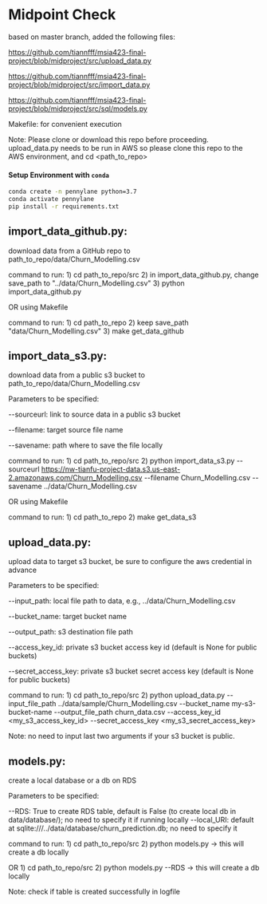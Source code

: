 # Midpoint Check

based on master branch, added the following files:

https://github.com/tiannfff/msia423-final-project/blob/midproject/src/upload_data.py

https://github.com/tiannfff/msia423-final-project/blob/midproject/src/import_data.py

https://github.com/tiannfff/msia423-final-project/blob/midproject/src/sql/models.py

Makefile: for convenient execution

Note: Please clone or download this repo before proceeding. upload_data.py needs to be run in AWS so please clone this repo to the AWS environment, and cd <path_to_repo>

#### Setup Environment with `conda`

```bash
conda create -n pennylane python=3.7
conda activate pennylane
pip install -r requirements.txt

```

## import_data_github.py: 
download data from a GitHub repo to path_to_repo/data/Churn_Modelling.csv

command to run: 1) cd path_to_repo/src 2) in import_data_github.py, change save_path to "../data/Churn_Modelling.csv" 3) python import_data_github.py

OR using Makefile

command to run: 1) cd path_to_repo 2) keep save_path "data/Churn_Modelling.csv" 3) make get_data_github

## import_data_s3.py: 
download data from a public s3 bucket to path_to_repo/data/Churn_Modelling.csv

Parameters to be specified:

--sourceurl: link to source data in a public s3 bucket

--filename: target source file name

--savename: path where to save the file locally

command to run: 1) cd path_to_repo/src 2) python import_data_s3.py --sourceurl https://nw-tianfu-project-data.s3.us-east-2.amazonaws.com/Churn_Modelling.csv --filename Churn_Modelling.csv --savename ../data/Churn_Modelling.csv

OR using Makefile

command to run: 1) cd path_to_repo 2) make get_data_s3

## upload_data.py: 
upload data to target s3 bucket, be sure to configure the aws credential in advance

Parameters to be specified:

--input_path: local file path to data, e.g., ../data/Churn_Modelling.csv

--bucket_name: target bucket name

--output_path: s3 destination file path

--access_key_id: private s3 bucket access key id (default is None for public buckets)

--secret_access_key: private s3 bucket secret access key (default is None for public buckets)

command to run: 1) cd path_to_repo/src 2) python upload_data.py --input_file_path ../data/sample/Churn_Modelling.csv --bucket_name my-s3-bucket-name --output_file_path churn_data.csv --access_key_id <my_s3_access_key_id> --secret_access_key <my_s3_secret_access_key>

Note: no need to input last two arguments if your s3 bucket is public.

## models.py: 
create a local database or a db on RDS

Parameters to be specified:

--RDS: True to create RDS table, default is False (to create local db in data/database/); no need to specify it if running locally
--local_URI: default at sqlite:///../data/database/churn_prediction.db; no need to specify it

command to run: 1) cd path_to_repo/src 2) python models.py -> this will create a db locally

OR 1) cd path_to_repo/src 2) python models.py --RDS -> this will create a db locally

Note: check if table is created successfully in logfile
